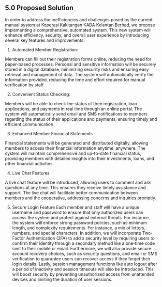 ## 5.0 Proposed Solution

In order to address the inefficiencies and challenges posed by the current manual system at Koperasi Kakitangan KADA Kelantan Berhad, we propose implementing a comprehensive, automated system. This new system will enhance efficiency, security, and overall user experience by introducing several key features and improvements:

  1. Automated Member Registration:

  Members can fill out their registration forms online, reducing the need for         paper-based processes. Personal and sensitive information will be securely stored   in a digital database, minimizing security risks and ensuring easy retrieval and    management of data. The system will automatically verify the information            provided, reducing the time and effort required for manual verification by staff.

  2. Convenient Status Checking:

  Members will be able to check the status of their registration, loan                applications, and payments in real time through an online portal. The system will   automatically send email and SMS notifications to members regarding the status of   their applications and payments, ensuring timely and efficient communication.

  3. Enhanced Member Financial Statements

  Financial statements will be generated and distributed digitally, allowing          members to access their financial information anytime, anywhere. The system will    maintain comprehensive and up-to-date financial status, providing members with      detailed insights into their investments, loans, and other financial activities.

  4. Live Chat Features

  A live chat feature will be introduced, allowing users to comment and ask           questions at any time. This ensures they receive timely assistance and support.     The live chat will facilitate better communication between members and the          cooperative, addressing concerns and inquiries promptly.

  5. Secure Login Feature
Each member and staff will have a unique username and password to ensure that only authorized users can access the system and protect against external threats.  For instance, the system will enforce strong password policies, such as minimum  length, and complexity requirements. For instance, a mix of letters, numbers, and special characters. In addition, we will incorporate Two-Factor Authentication (2FA) to add a security level by requiring users to confirm their identity   through a secondary method like a one-time code sent to their mobile or email. Furthermore, we will also provide secure account recovery choices, such as  security questions, and email or SMS verification to guarantee users can recover access if they forget their login details. Lastly, session management functions like auto logout after a period of inactivity and session timeouts will also be introduced. This will boost security by preventing unauthorized access from unattended devices and limiting the duration of user sessions.

